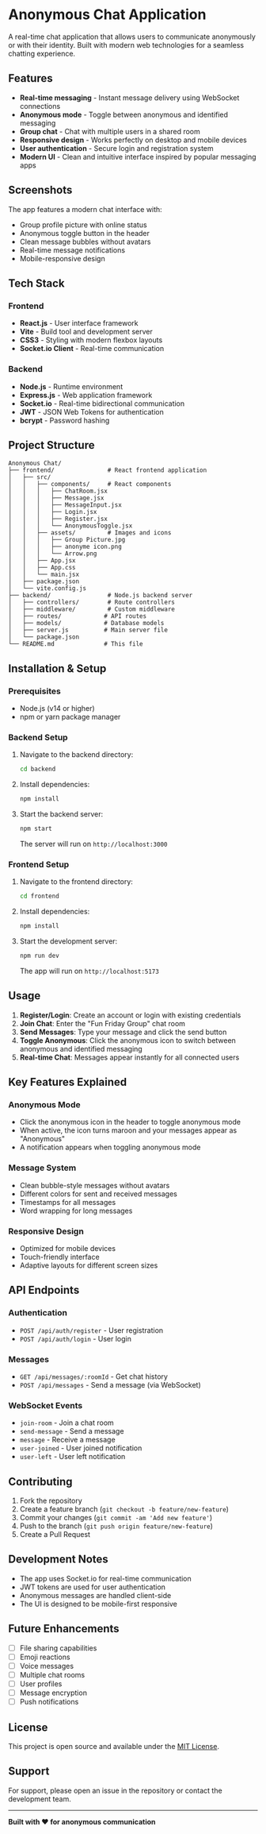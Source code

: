 # Anonymous Chat Application

A real-time chat application that allows users to communicate anonymously or with their identity. Built with modern web technologies for a seamless chatting experience.

## Features

- **Real-time messaging** - Instant message delivery using WebSocket connections
- **Anonymous mode** - Toggle between anonymous and identified messaging
- **Group chat** - Chat with multiple users in a shared room
- **Responsive design** - Works perfectly on desktop and mobile devices
- **User authentication** - Secure login and registration system
- **Modern UI** - Clean and intuitive interface inspired by popular messaging apps

## Screenshots

The app features a modern chat interface with:
- Group profile picture with online status
- Anonymous toggle button in the header
- Clean message bubbles without avatars
- Real-time message notifications
- Mobile-responsive design

## Tech Stack

### Frontend
- **React.js** - User interface framework
- **Vite** - Build tool and development server
- **CSS3** - Styling with modern flexbox layouts
- **Socket.io Client** - Real-time communication

### Backend
- **Node.js** - Runtime environment
- **Express.js** - Web application framework
- **Socket.io** - Real-time bidirectional communication
- **JWT** - JSON Web Tokens for authentication
- **bcrypt** - Password hashing

## Project Structure

```
Anonymous Chat/
├── frontend/               # React frontend application
│   ├── src/
│   │   ├── components/     # React components
│   │   │   ├── ChatRoom.jsx
│   │   │   ├── Message.jsx
│   │   │   ├── MessageInput.jsx
│   │   │   ├── Login.jsx
│   │   │   ├── Register.jsx
│   │   │   └── AnonymousToggle.jsx
│   │   ├── assets/         # Images and icons
│   │   │   ├── Group Picture.jpg
│   │   │   ├── anonyme icon.png
│   │   │   └── Arrow.png
│   │   ├── App.jsx
│   │   ├── App.css
│   │   └── main.jsx
│   ├── package.json
│   └── vite.config.js
├── backend/                # Node.js backend server
│   ├── controllers/        # Route controllers
│   ├── middleware/         # Custom middleware
│   ├── routes/            # API routes
│   ├── models/            # Database models
│   ├── server.js          # Main server file
│   └── package.json
└── README.md              # This file
```

## Installation & Setup

### Prerequisites
- Node.js (v14 or higher)
- npm or yarn package manager

### Backend Setup
1. Navigate to the backend directory:
   ```bash
   cd backend
   ```

2. Install dependencies:
   ```bash
   npm install
   ```

3. Start the backend server:
   ```bash
   npm start
   ```
   The server will run on `http://localhost:3000`

### Frontend Setup
1. Navigate to the frontend directory:
   ```bash
   cd frontend
   ```

2. Install dependencies:
   ```bash
   npm install
   ```

3. Start the development server:
   ```bash
   npm run dev
   ```
   The app will run on `http://localhost:5173`

## Usage

1. **Register/Login**: Create an account or login with existing credentials
2. **Join Chat**: Enter the "Fun Friday Group" chat room
3. **Send Messages**: Type your message and click the send button
4. **Toggle Anonymous**: Click the anonymous icon to switch between anonymous and identified messaging
5. **Real-time Chat**: Messages appear instantly for all connected users

## Key Features Explained

### Anonymous Mode
- Click the anonymous icon in the header to toggle anonymous mode
- When active, the icon turns maroon and your messages appear as "Anonymous"
- A notification appears when toggling anonymous mode

### Message System
- Clean bubble-style messages without avatars
- Different colors for sent and received messages
- Timestamps for all messages
- Word wrapping for long messages

### Responsive Design
- Optimized for mobile devices
- Touch-friendly interface
- Adaptive layouts for different screen sizes

## API Endpoints

### Authentication
- `POST /api/auth/register` - User registration
- `POST /api/auth/login` - User login

### Messages
- `GET /api/messages/:roomId` - Get chat history
- `POST /api/messages` - Send a message (via WebSocket)

### WebSocket Events
- `join-room` - Join a chat room
- `send-message` - Send a message
- `message` - Receive a message
- `user-joined` - User joined notification
- `user-left` - User left notification

## Contributing

1. Fork the repository
2. Create a feature branch (`git checkout -b feature/new-feature`)
3. Commit your changes (`git commit -am 'Add new feature'`)
4. Push to the branch (`git push origin feature/new-feature`)
5. Create a Pull Request

## Development Notes

- The app uses Socket.io for real-time communication
- JWT tokens are used for user authentication
- Anonymous messages are handled client-side
- The UI is designed to be mobile-first responsive

## Future Enhancements

- [ ] File sharing capabilities
- [ ] Emoji reactions
- [ ] Voice messages
- [ ] Multiple chat rooms
- [ ] User profiles
- [ ] Message encryption
- [ ] Push notifications

## License

This project is open source and available under the [MIT License](LICENSE).

## Support

For support, please open an issue in the repository or contact the development team.

---

**Built with ❤️ for anonymous communication**